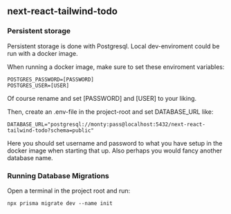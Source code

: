 ## next-react-tailwind-todo

### Persistent storage

Persistent storage is done with Postgresql. Local dev-enviroment could be run with a docker image.

When running a docker image, make sure to set these enviroment variables:

```
POSTGRES_PASSWORD=[PASSWORD]
POSTGRES_USER=[USER]
```

Of course rename and set [PASSWORD] and [USER] to your liking.

Then, create an .env-file in the project-root and set DATABASE_URL like:
```
DATABASE_URL="postgresql://monty:pass@localhost:5432/next-react-tailwind-todo?schema=public"
```

Here you should set username and password to what you have setup in the docker image when starting that up. Also perhaps you would fancy another database name.

### Running Database Migrations

Open a terminal in the project root and run:

```
npx prisma migrate dev --name init
```